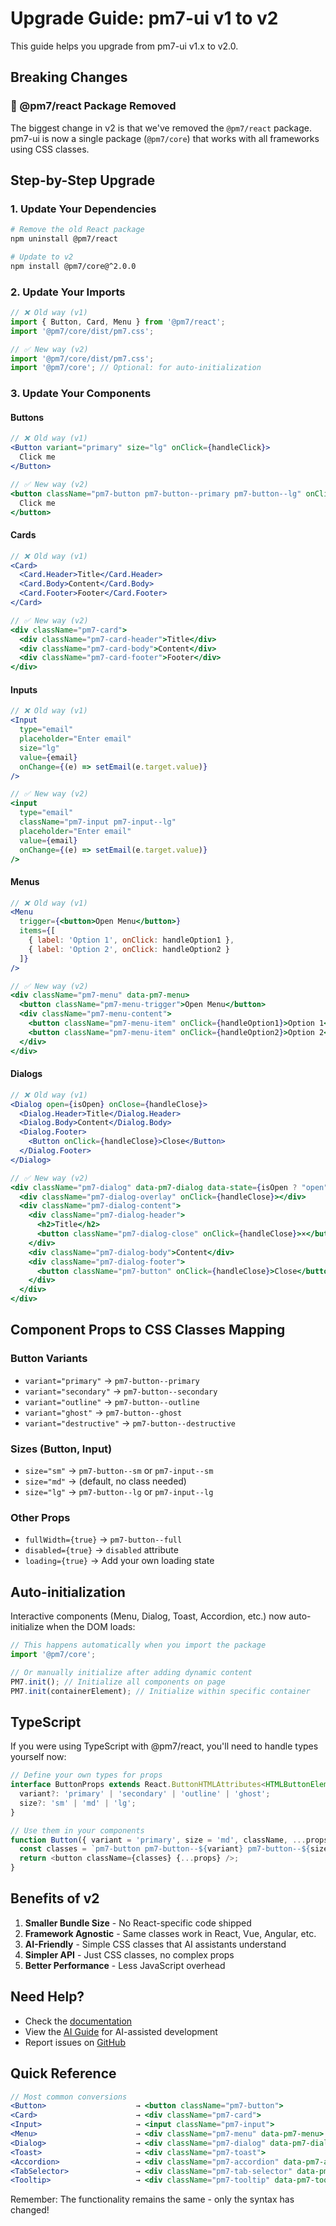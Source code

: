 # Upgrade Guide: pm7-ui v1 to v2

This guide helps you upgrade from pm7-ui v1.x to v2.0.

## Breaking Changes

### 🚨 @pm7/react Package Removed

The biggest change in v2 is that we've removed the `@pm7/react` package. pm7-ui is now a single package (`@pm7/core`) that works with all frameworks using CSS classes.

## Step-by-Step Upgrade

### 1. Update Your Dependencies

```bash
# Remove the old React package
npm uninstall @pm7/react

# Update to v2
npm install @pm7/core@^2.0.0
```

### 2. Update Your Imports

```javascript
// ❌ Old way (v1)
import { Button, Card, Menu } from '@pm7/react';
import '@pm7/core/dist/pm7.css';

// ✅ New way (v2)
import '@pm7/core/dist/pm7.css';
import '@pm7/core'; // Optional: for auto-initialization
```

### 3. Update Your Components

#### Buttons

```jsx
// ❌ Old way (v1)
<Button variant="primary" size="lg" onClick={handleClick}>
  Click me
</Button>

// ✅ New way (v2)
<button className="pm7-button pm7-button--primary pm7-button--lg" onClick={handleClick}>
  Click me
</button>
```

#### Cards

```jsx
// ❌ Old way (v1)
<Card>
  <Card.Header>Title</Card.Header>
  <Card.Body>Content</Card.Body>
  <Card.Footer>Footer</Card.Footer>
</Card>

// ✅ New way (v2)
<div className="pm7-card">
  <div className="pm7-card-header">Title</div>
  <div className="pm7-card-body">Content</div>
  <div className="pm7-card-footer">Footer</div>
</div>
```

#### Inputs

```jsx
// ❌ Old way (v1)
<Input 
  type="email" 
  placeholder="Enter email" 
  size="lg"
  value={email}
  onChange={(e) => setEmail(e.target.value)}
/>

// ✅ New way (v2)
<input 
  type="email"
  className="pm7-input pm7-input--lg"
  placeholder="Enter email"
  value={email}
  onChange={(e) => setEmail(e.target.value)}
/>
```

#### Menus

```jsx
// ❌ Old way (v1)
<Menu
  trigger={<button>Open Menu</button>}
  items={[
    { label: 'Option 1', onClick: handleOption1 },
    { label: 'Option 2', onClick: handleOption2 }
  ]}
/>

// ✅ New way (v2)
<div className="pm7-menu" data-pm7-menu>
  <button className="pm7-menu-trigger">Open Menu</button>
  <div className="pm7-menu-content">
    <button className="pm7-menu-item" onClick={handleOption1}>Option 1</button>
    <button className="pm7-menu-item" onClick={handleOption2}>Option 2</button>
  </div>
</div>
```

#### Dialogs

```jsx
// ❌ Old way (v1)
<Dialog open={isOpen} onClose={handleClose}>
  <Dialog.Header>Title</Dialog.Header>
  <Dialog.Body>Content</Dialog.Body>
  <Dialog.Footer>
    <Button onClick={handleClose}>Close</Button>
  </Dialog.Footer>
</Dialog>

// ✅ New way (v2)
<div className="pm7-dialog" data-pm7-dialog data-state={isOpen ? "open" : "closed"}>
  <div className="pm7-dialog-overlay" onClick={handleClose}></div>
  <div className="pm7-dialog-content">
    <div className="pm7-dialog-header">
      <h2>Title</h2>
      <button className="pm7-dialog-close" onClick={handleClose}>×</button>
    </div>
    <div className="pm7-dialog-body">Content</div>
    <div className="pm7-dialog-footer">
      <button className="pm7-button" onClick={handleClose}>Close</button>
    </div>
  </div>
</div>
```

## Component Props to CSS Classes Mapping

### Button Variants
- `variant="primary"` → `pm7-button--primary`
- `variant="secondary"` → `pm7-button--secondary`
- `variant="outline"` → `pm7-button--outline`
- `variant="ghost"` → `pm7-button--ghost`
- `variant="destructive"` → `pm7-button--destructive`

### Sizes (Button, Input)
- `size="sm"` → `pm7-button--sm` or `pm7-input--sm`
- `size="md"` → (default, no class needed)
- `size="lg"` → `pm7-button--lg` or `pm7-input--lg`

### Other Props
- `fullWidth={true}` → `pm7-button--full`
- `disabled={true}` → `disabled` attribute
- `loading={true}` → Add your own loading state

## Auto-initialization

Interactive components (Menu, Dialog, Toast, Accordion, etc.) now auto-initialize when the DOM loads:

```javascript
// This happens automatically when you import the package
import '@pm7/core';

// Or manually initialize after adding dynamic content
PM7.init(); // Initialize all components on page
PM7.init(containerElement); // Initialize within specific container
```

## TypeScript

If you were using TypeScript with @pm7/react, you'll need to handle types yourself now:

```typescript
// Define your own types for props
interface ButtonProps extends React.ButtonHTMLAttributes<HTMLButtonElement> {
  variant?: 'primary' | 'secondary' | 'outline' | 'ghost';
  size?: 'sm' | 'md' | 'lg';
}

// Use them in your components
function Button({ variant = 'primary', size = 'md', className, ...props }: ButtonProps) {
  const classes = `pm7-button pm7-button--${variant} pm7-button--${size} ${className || ''}`;
  return <button className={classes} {...props} />;
}
```

## Benefits of v2

1. **Smaller Bundle Size** - No React-specific code shipped
2. **Framework Agnostic** - Same classes work in React, Vue, Angular, etc.
3. **AI-Friendly** - Simple CSS classes that AI assistants understand
4. **Simpler API** - Just CSS classes, no complex props
5. **Better Performance** - Less JavaScript overhead

## Need Help?

- Check the [documentation](https://pm7-ui.dev)
- View the [AI Guide](https://pm7-ui.dev/ai-guide.html) for AI-assisted development
- Report issues on [GitHub](https://github.com/patrickmast/pm7-ui/issues)

## Quick Reference

```jsx
// Most common conversions
<Button>                    → <button className="pm7-button">
<Card>                      → <div className="pm7-card">
<Input>                     → <input className="pm7-input">
<Menu>                      → <div className="pm7-menu" data-pm7-menu>
<Dialog>                    → <div className="pm7-dialog" data-pm7-dialog>
<Toast>                     → <div className="pm7-toast">
<Accordion>                 → <div className="pm7-accordion" data-pm7-accordion>
<TabSelector>               → <div className="pm7-tab-selector" data-pm7-tab-selector>
<Tooltip>                   → <div className="pm7-tooltip" data-pm7-tooltip>
```

Remember: The functionality remains the same - only the syntax has changed!